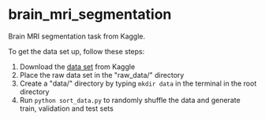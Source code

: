 # brain_mri_segmentation
Brain MRI segmentation task from Kaggle.

To get the data set up, follow these steps:
1. Download the [data set](https://www.kaggle.com/datasets/mateuszbuda/lgg-mri-segmentation) from Kaggle
2. Place the raw data set in the "raw_data/" directory
3. Create a "data/" directory by typing ``mkdir data`` in the terminal in the root directory
4. Run ``python sort_data.py`` to randomly shuffle the data and generate train, validation and test sets
